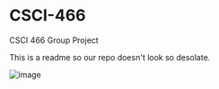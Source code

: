 # CSCI-466
CSCI 466 Group Project

This is a readme so our repo doesn't look so desolate.


![image](https://user-images.githubusercontent.com/20436145/202315313-8eef63bc-7cba-4772-a64b-adfa4bea852b.png)
